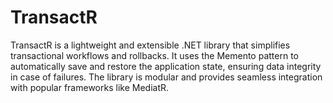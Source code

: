 # TransactR
TransactR is a lightweight and extensible .NET library that simplifies transactional workflows and rollbacks. It uses the Memento pattern to automatically save and restore the application state, ensuring data integrity in case of failures. The library is modular and provides seamless integration with popular frameworks like MediatR.
